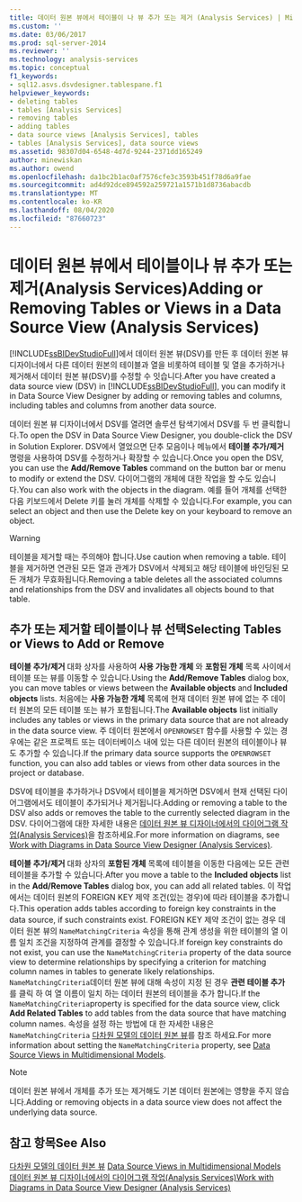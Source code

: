 ```yaml
---
title: 데이터 원본 뷰에서 테이블이 나 뷰 추가 또는 제거 (Analysis Services) | Microsoft Docs
ms.custom: ''
ms.date: 03/06/2017
ms.prod: sql-server-2014
ms.reviewer: ''
ms.technology: analysis-services
ms.topic: conceptual
f1_keywords:
- sql12.asvs.dsvdesigner.tablespane.f1
helpviewer_keywords:
- deleting tables
- tables [Analysis Services]
- removing tables
- adding tables
- data source views [Analysis Services], tables
- tables [Analysis Services], data source views
ms.assetid: 98307d04-6548-4d7d-9244-2371dd165249
author: minewiskan
ms.author: owend
ms.openlocfilehash: da1bc2b1ac0af7576cfe3c3593b451f78d6a9fae
ms.sourcegitcommit: ad4d92dce894592a259721a1571b1d8736abacdb
ms.translationtype: MT
ms.contentlocale: ko-KR
ms.lasthandoff: 08/04/2020
ms.locfileid: "87660723"
---
```

# <a name="adding-or-removing-tables-or-views-in-a-data-source-view-analysis-services"></a><span data-ttu-id="29eac-102">데이터 원본 뷰에서 테이블이나 뷰 추가 또는 제거(Analysis Services)</span><span class="sxs-lookup"><span data-stu-id="29eac-102">Adding or Removing Tables or Views in a Data Source View (Analysis Services)</span></span>
  <span data-ttu-id="29eac-103">[!INCLUDE[ssBIDevStudioFull](../../includes/ssbidevstudiofull-md.md)]에서 데이터 원본 뷰(DSV)를 만든 후 데이터 원본 뷰 디자이너에서 다른 데이터 원본의 테이블과 열을 비롯하여 테이블 및 열을 추가하거나 제거해서 데이터 원본 뷰(DSV)를 수정할 수 잇습니다.</span><span class="sxs-lookup"><span data-stu-id="29eac-103">After you have created a data source view (DSV) in [!INCLUDE[ssBIDevStudioFull](../../includes/ssbidevstudiofull-md.md)], you can modify it in Data Source View Designer by adding or removing tables and columns, including tables and columns from another data source.</span></span>  
  
 <span data-ttu-id="29eac-104">데이터 원본 뷰 디자이너에서 DSV를 열려면 솔루션 탐색기에서 DSV를 두 번 클릭합니다.</span><span class="sxs-lookup"><span data-stu-id="29eac-104">To open the DSV in Data Source View Designer, you double-click the DSV in Solution Explorer.</span></span> <span data-ttu-id="29eac-105">DSV에서 열었으면 단추 모음이나 메뉴에서 **테이블 추가/제거** 명령을 사용하여 DSV를 수정하거나 확장할 수 있습니다.</span><span class="sxs-lookup"><span data-stu-id="29eac-105">Once you open the DSV, you can use the **Add/Remove Tables** command on the button bar or menu to modify or extend the DSV.</span></span> <span data-ttu-id="29eac-106">다이어그램의 개체에 대한 작업을 할 수도 있습니다.</span><span class="sxs-lookup"><span data-stu-id="29eac-106">You can also work with the objects in the diagram.</span></span> <span data-ttu-id="29eac-107">예를 들어 개체를 선택한 다음 키보드에서 Delete 키를 눌러 개체를 삭제할 수 있습니다.</span><span class="sxs-lookup"><span data-stu-id="29eac-107">For example, you can select an object and then use the Delete key on your keyboard to remove an object.</span></span>  
  
> [!WARNING]  
>  <span data-ttu-id="29eac-108">테이블을 제거할 때는 주의해야 합니다.</span><span class="sxs-lookup"><span data-stu-id="29eac-108">Use caution when removing a table.</span></span> <span data-ttu-id="29eac-109">테이블을 제거하면 연관된 모든 열과 관계가 DSV에서 삭제되고 해당 테이블에 바인딩된 모든 개체가 무효화됩니다.</span><span class="sxs-lookup"><span data-stu-id="29eac-109">Removing a table deletes all the associated columns and relationships from the DSV and invalidates all objects bound to that table.</span></span>  
  
## <a name="selecting-tables-or-views-to-add-or-remove"></a><span data-ttu-id="29eac-110">추가 또는 제거할 테이블이나 뷰 선택</span><span class="sxs-lookup"><span data-stu-id="29eac-110">Selecting Tables or Views to Add or Remove</span></span>  
 <span data-ttu-id="29eac-111">**테이블 추가/제거** 대화 상자를 사용하여 **사용 가능한 개체** 와 **포함된 개체** 목록 사이에서 테이블 또는 뷰를 이동할 수 있습니다.</span><span class="sxs-lookup"><span data-stu-id="29eac-111">Using the **Add/Remove Tables** dialog box, you can move tables or views between the **Available objects** and **Included objects** lists.</span></span> <span data-ttu-id="29eac-112">처음에는 **사용 가능한 개체** 목록에 현재 데이터 원본 뷰에 없는 주 데이터 원본의 모든 테이블 또는 뷰가 포함됩니다.</span><span class="sxs-lookup"><span data-stu-id="29eac-112">The **Available objects** list initially includes any tables or views in the primary data source that are not already in the data source view.</span></span> <span data-ttu-id="29eac-113">주 데이터 원본에서 `OPENROWSET` 함수를 사용할 수 있는 경우에는 같은 프로젝트 또는 데이터베이스 내에 있는 다른 데이터 원본의 테이블이나 뷰도 추가할 수 있습니다.</span><span class="sxs-lookup"><span data-stu-id="29eac-113">If the primary data source supports the `OPENROWSET` function, you can also add tables or views from other data sources in the project or database.</span></span>  
  
 <span data-ttu-id="29eac-114">DSV에 테이블을 추가하거나 DSV에서 테이블을 제거하면 DSV에서 현재 선택된 다이어그램에서도 테이블이 추가되거나 제거됩니다.</span><span class="sxs-lookup"><span data-stu-id="29eac-114">Adding or removing a table to the DSV also adds or removes the table to the currently selected diagram in the DSV.</span></span> <span data-ttu-id="29eac-115">다이어그램에 대한 자세한 내용은 [데이터 원본 뷰 디자이너에서의 다이어그램 작업&#40;Analysis Services&#41;](work-with-diagrams-in-data-source-view-designer-analysis-services.md)을 참조하세요.</span><span class="sxs-lookup"><span data-stu-id="29eac-115">For more information on diagrams, see [Work with Diagrams in Data Source View Designer &#40;Analysis Services&#41;](work-with-diagrams-in-data-source-view-designer-analysis-services.md).</span></span>  
  
 <span data-ttu-id="29eac-116">**테이블 추가/제거** 대화 상자의 **포함된 개체** 목록에 테이블을 이동한 다음에는 모든 관련 테이블을 추가할 수 있습니다.</span><span class="sxs-lookup"><span data-stu-id="29eac-116">After you move a table to the **Included objects** list in the **Add/Remove Tables** dialog box, you can add all related tables.</span></span> <span data-ttu-id="29eac-117">이 작업에서는 데이터 원본의 FOREIGN KEY 제약 조건(있는 경우)에 따라 테이블을 추가합니다.</span><span class="sxs-lookup"><span data-stu-id="29eac-117">This operation adds tables according to foreign key constraints in the data source, if such constraints exist.</span></span> <span data-ttu-id="29eac-118">FOREIGN KEY 제약 조건이 없는 경우 데이터 원본 뷰의 `NameMatchingCriteria` 속성을 통해 관계 생성을 위한 테이블의 열 이름 일치 조건을 지정하여 관계를 결정할 수 있습니다.</span><span class="sxs-lookup"><span data-stu-id="29eac-118">If foreign key constraints do not exist, you can use the `NameMatchingCriteria` property of the data source view to determine relationships by specifying a criterion for matching column names in tables to generate likely relationships.</span></span> <span data-ttu-id="29eac-119">`NameMatchingCriteria`데이터 원본 뷰에 대해 속성이 지정 된 경우 **관련 테이블 추가** 를 클릭 하 여 열 이름이 일치 하는 데이터 원본의 테이블을 추가 합니다.</span><span class="sxs-lookup"><span data-stu-id="29eac-119">If the `NameMatchingCriteria`property is specified for the data source view, click **Add Related Tables** to add tables from the data source that have matching column names.</span></span> <span data-ttu-id="29eac-120">속성을 설정 하는 방법에 대 한 자세한 내용은 `NameMatchingCriteria` [다차원 모델의 데이터 원본 뷰](data-source-views-in-multidimensional-models.md)를 참조 하세요.</span><span class="sxs-lookup"><span data-stu-id="29eac-120">For more information about setting the `NameMatchingCriteria` property, see [Data Source Views in Multidimensional Models](data-source-views-in-multidimensional-models.md).</span></span>  
  
> [!NOTE]  
>  <span data-ttu-id="29eac-121">데이터 원본 뷰에서 개체를 추가 또는 제거해도 기본 데이터 원본에는 영향을 주지 않습니다.</span><span class="sxs-lookup"><span data-stu-id="29eac-121">Adding or removing objects in a data source view does not affect the underlying data source.</span></span>  
  
## <a name="see-also"></a><span data-ttu-id="29eac-122">참고 항목</span><span class="sxs-lookup"><span data-stu-id="29eac-122">See Also</span></span>  
 <span data-ttu-id="29eac-123">[다차원 모델의 데이터 원본 뷰](data-source-views-in-multidimensional-models.md) </span><span class="sxs-lookup"><span data-stu-id="29eac-123">[Data Source Views in Multidimensional Models](data-source-views-in-multidimensional-models.md) </span></span>  
 [<span data-ttu-id="29eac-124">데이터 원본 뷰 디자이너에서의 다이어그램 작업&#40;Analysis Services&#41;</span><span class="sxs-lookup"><span data-stu-id="29eac-124">Work with Diagrams in Data Source View Designer &#40;Analysis Services&#41;</span></span>](work-with-diagrams-in-data-source-view-designer-analysis-services.md)  
  
  

